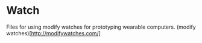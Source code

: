 Watch
=====

Files for using modify watches for prototyping wearable computers.
(modify watches)[http://modifywatches.com/]
